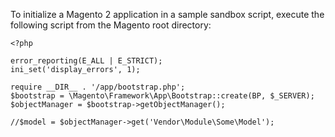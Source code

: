 To initialize a Magento 2 application in a sample sandbox script, execute the following script&nbsp;from the Magento root directory:

<pre><code class="language-php">&lt;?php

error_reporting(E_ALL | E_STRICT);
ini_set('display_errors', 1);

require __DIR__ . '/app/bootstrap.php';
$bootstrap = \Magento\Framework\App\Bootstrap::create(BP, $_SERVER);
$objectManager = $bootstrap-&gt;getObjectManager();

//$model = $objectManager-&gt;get('Vendor\Module\Some\Model');
</code></pre>